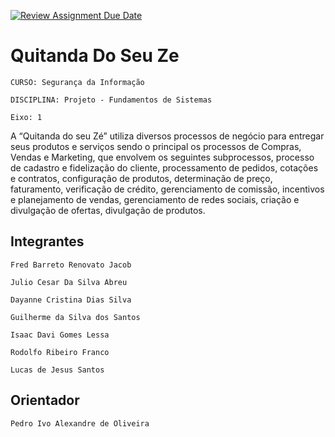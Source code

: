 [![Review Assignment Due Date](https://classroom.github.com/assets/deadline-readme-button-22041afd0340ce965d47ae6ef1cefeee28c7c493a6346c4f15d667ab976d596c.svg)](https://classroom.github.com/a/1D1Ia0cl)
# Quitanda Do Seu Ze

`CURSO: Segurança da Informação`

`DISCIPLINA: Projeto - Fundamentos de Sistemas`

`Eixo: 1`

A “Quitanda do seu Zé” utiliza diversos processos de negócio para entregar seus produtos e serviços sendo o principal os processos de Compras, Vendas e Marketing, que envolvem os seguintes subprocessos, processo de cadastro e fidelização do cliente, processamento de pedidos, cotações e contratos, configuração de produtos, determinação de preço, faturamento, verificação de crédito, gerenciamento de comissão, incentivos e planejamento de vendas, gerenciamento de redes sociais, criação e divulgação de ofertas, divulgação de produtos. 

## Integrantes

    Fred Barreto Renovato Jacob 

    Julio Cesar Da Silva Abreu 

    Dayanne Cristina Dias Silva 

    Guilherme da Silva dos Santos 

    Isaac Davi Gomes Lessa 

    Rodolfo Ribeiro Franco 

    Lucas de Jesus Santos

## Orientador

    Pedro Ivo Alexandre de Oliveira 


